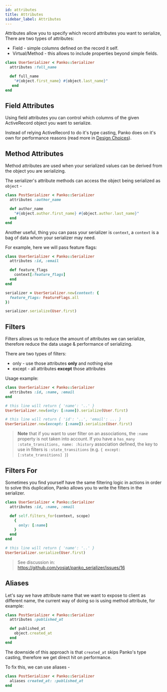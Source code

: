 ```yaml
---
id: attributes
title: Attributes
sidebar_label: Attributes
---
```


Attributes allow you to specify which record attributes you want to serialize,
There are two types of attributes:

* Field - simple columns defined on the record it self.
* Virtual/Method - this allows to include properties beyond simple fields.


```ruby
class UserSerializer < Panko::Serializer
  attributes :full_name

  def full_name
    "#{object.first_name} #{object.last_name}"
   end
end
```

## Field Attributes

Using field attributes you can control which columns of the given ActiveRecord object you want to serialize.

Instead of relying ActiveRecord to do it's type casting, Panko does on it's own for performance reasons (read more in [Design Choices](design-choices.md#type-casting)).


## Method Attributes

Method attributes are used when your serialized values can be derived from the object you are serializing.

The serializer's attribute methods can access the object being serialized as `object` -

```ruby
class PostSerializer < Panko::Serializer
  attributes :author_name

  def author_name
    "#{object.author.first_name} #{object.author.last_name}"
  end
end
```

Another useful, thing you can pass your serializer is `context`, a `context` is a bag of data whom your serializer may need.

For example, here we will pass feature flags:
```ruby
class UserSerializer < Panko::Serializer
  attributes :id, :email

  def feature_flags
    context[:feature_flags]
  end
end

serializer = UserSerializer.new(context: {
  feature_flags: FeatureFlags.all
})

serializer.serialize(User.first)
```

## Filters

Filters allows us to reduce the amount of attributes we can serialize, therefore reduce the data usage & performance of serializing.

There are two types of filters:
  * only - use those attributes **only** and nothing else
  * except - all attributes **except** those attributes

Usage example:
```ruby
class UserSerializer < Panko::Serializer
  attributes :id, :name, :email
end

# this line will return { 'name': '..' }
UserSerializer.new(only: [:name]).serialize(User.first)

# this line will return { 'id': '..', 'email': ... }
UserSerializer.new(except: [:name]).serialize(User.first)
```

> **Note** that if you want to user filter on an associations, the `:name`
> property is not taken into account.
> If you have a `has_many :state_transitions, name: :history` association
> defined, the key to use in filters is `:state_transitions`
> (e.g. `{ except: [:state_transitions] }`)

## Filters For

Sometimes you find yourself have the same filtering logic in actions in order to
solve this duplication, Panko allows you to write the filters in the serializer.

```ruby
class UserSerializer < Panko::Serializer
  attributes :id, :name, :email

  def self.filters_for(context, scope)
    {
      only: [:name]
    }
  end
end

# this line will return { 'name': '..' }
UserSerializer.serialize(User.first)
```

> See discussion in: https://github.com/yosiat/panko_serializer/issues/16

## Aliases

Let's say we have attribute name that we want to expose to client as different name, the current way of doing so is using method attribute, for example:

```ruby
class PostSerializer < Panko::Serializer
  attributes :published_at

  def published_at
    object.created_at
  end
end
```

The downside of this approach is that `created_at` skips Panko's type casting, therefore we get direct hit on performance.

To fix this, we can use aliases -

```ruby
class PostSerializer < Panko::Serializer
  aliases created_at: :published_at
end
```
